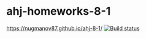# ahj-homeworks-8-1
https://nugmanov87.github.io/ahj-8-1/
[![Build status](https://ci.appveyor.com/api/projects/status/tvlpfi1w2ct2hmjo?svg=true)](https://ci.appveyor.com/project/nugmanov87/ahj-8-1)

